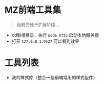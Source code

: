 MZ前端工具集
============

> 目前仍处于扩展阶段...

- cd到根目录，执行 `node http` 启动本地服务器
- 打开 `127.0.0.1:9527` 可以看到效果

# 工具列表

- 我的样式库（整合一些前端常用的样式组件）
